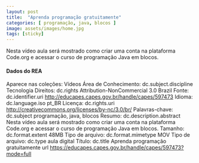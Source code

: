 ```yaml
---
layout: post
title:  "Aprenda programação gratuitamente"
categories: [ programação, java, blocos ]
image: assets/images/home.jpg
tags: [sticky]
---
```


Nesta vídeo aula será mostrado como criar uma conta na plataforma Code.org e acessar o curso de programação Java em blocos.

#### Dados do REA

Aparece nas coleções:	Vídeos
Área de Conhecimento: dc.subject.discipline	Tecnologia
Direitos: dc.rights	Attribution-NonCommercial 3.0 Brazil
Fonte: dc.identifier.uri	http://educapes.capes.gov.br/handle/capes/597473
Idioma: dc.language.iso	pt_BR
Licença: dc.rights.uri	http://creativecommons.org/licenses/by-nc/3.0/br/
Palavras-chave: dc.subject	programação, java, blocos
Resumo: dc.description.abstract	Nesta vídeo aula será mostrado como criar uma conta na plataforma Code.org e acessar o curso de programação Java em blocos.
Tamanho: dc.format.extent	48MB
Tipo de arquivo: dc.format.mimetype	MOV
Tipo de arquivo: dc.type	aula digital
Título: dc.title	Aprenda programação gratuitamente
url	https://educapes.capes.gov.br/handle/capes/597473?mode=full
